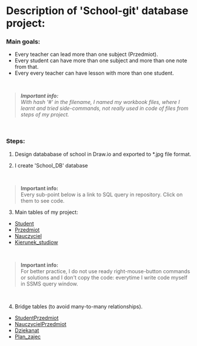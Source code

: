 # Description of 'School-git' database project:<br>


<!--- Opisuję tu założenia projektu --->
### Main goals:
* Every teacher can lead more than one subject (Przedmiot).
* Every student can have more than one subject and more than one note from that.
* Every every teacher can have lesson with more than one student.

<br>

<!--- Poniżej wtrącony komentarz o tym co to za pliki z hashem z przodu w nazwie --->
>_**Important info:**_<br>
> _With hash '#' in the filename, I named my workbook files, where I learnt and tried side-commands, not really used in code of files from steps of my project._

<br>

<!--- Opisuję tu kroki realizacji projektu --->
### Steps:
1. Design datababase of school in Draw.io and exported to *.jpg file format.<br>

2. I create 'School_DB' database

<br>

>**Important info:**<br>
> Every sub-point below is a link to SQL query in repository. Click on them to see code.

3. Main tables of my project:<br>

<!--- Dla wygody dodałem linki do wymienianych nazw plików --->

+ [Student](https://github.com/git-atoms/School-git/blob/master/02%20Documentation/01%20Student.sql)
+ [Przedmiot](https://github.com/git-atoms/School-git/blob/master/02%20Documentation/02%20Przedmiot.sql)
+ [Nauczyciel](https://github.com/git-atoms/School-git/blob/master/02%20Documentation/03%20Nauczyciel.sql)
+ [Kierunek_studiow](https://github.com/git-atoms/School-git/blob/master/02%20Documentation/04%20Kierunek%20studi%C3%B3w.sql)


<br>


<!--- Info o tym, że wszystko klepię z palca aby wprawić się lepiej --->

>**Important info:**<br>
> For better practice, I do not use ready right-mouse-button commands or solutions and I don't copy the code: everytime I write code myself in SSMS query window.

<br>

4. Bridge tables (to avoid many-to-many relationships).
+ [StudentPrzedmiot](https://github.com/git-atoms/School-git/blob/master/02%20Documentation/05%20StudentPrzedmiot.sql)
+ [NauczycielPrzedmiot](https://github.com/git-atoms/School-git/blob/master/02%20Documentation/06%20NauczycielPrzedmiot.sql)
+ [Dziekanat](https://github.com/git-atoms/School-git/blob/master/02%20Documentation/07%20Dziekanat.sql)
+ [Plan_zajec](https://github.com/git-atoms/School-git/blob/master/02%20Documentation/08%20Plan%20zaj%C4%99%C4%87.sql)

